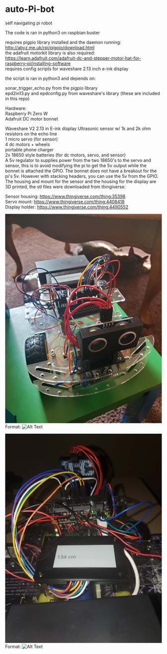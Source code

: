 # auto-Pi-bot
self navigating pi robot

The code is ran in python3 on raspbian buster 

requires pigpio library installed and the daemon running: http://abyz.me.uk/rpi/pigpio/download.html  
the adafruit motorkit library is also required: https://learn.adafruit.com/adafruit-dc-and-stepper-motor-hat-for-raspberry-pi/installing-software  
requires config scripts for waveshare 2.13 inch e-ink display


the script is ran in python3 and depends on:   

sonar_trigger_echo.py from the pigpio library  
epd2in13.py and epdconfig.py from waveshare's library 
(these are included in this repo)

Hardware:  
Raspberry Pi Zero W  
Adafruit DC motor bonnet  

Waveshare V2 2.13 in E-ink display
Ultrasonic sensor w/ 1k and 2k ohm resistors on the echo line  
1 micro servo (for sensor)  
4 dc motors + wheels  
portable phone charger  
2x 18650 style batteries (for dc motors, servo, and sensor)  
A 5v regulator to supplies power from the two 18650's to the servo and sensor, this is to avoid modifying the pi to get the 5v output while the bonnet is attached the GPIO. The bonnet does not have a breakout for the pi's 5v. However with stacking headers, you can use the 5v from the GPIO.  
The housing and mount for the sensor and the housing for the display are 3D printed, the stl files were downloaded from thingiverse:  

Sensor housing: https://www.thingiverse.com/thing:35398  
Servo mount: https://www.thingiverse.com/thing:4408418  
Display holder: https://www.thingiverse.com/thing:4490552

![picture](20200628_172526.jpg)
Format: ![Alt Text](url)  

![picture2](20200702_212620.jpg)
Format: ![Alt Text](url)
